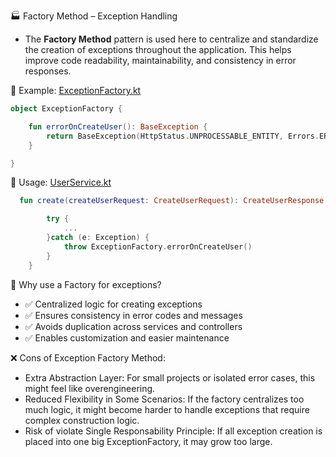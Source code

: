 🏭 Factory Method – Exception Handling
- The **Factory Method** pattern is used here to centralize and standardize the creation of exceptions throughout the application. This helps improve code readability, maintainability, and consistency in error responses.

📄 Example: [ExceptionFactory.kt](https://github.com/tonelloiago/java-design-patterns/blob/main/creational/factory/src/main/kotlin/tonello/iago/user/service/exception/ExceptionFactory.kt)

```kotlin
object ExceptionFactory {

    fun errorOnCreateUser(): BaseException {
        return BaseException(HttpStatus.UNPROCESSABLE_ENTITY, Errors.ERROR_ON_CREATE_USER)
    }

}
```

📝 Usage: [UserService.kt](https://github.com/tonelloiago/java-design-patterns/blob/main/creational/factory/src/main/kotlin/tonello/iago/user/service/service/UserService.kt)

```kotlin
  fun create(createUserRequest: CreateUserRequest): CreateUserResponse {

        try {
            ...
        }catch (e: Exception) {
            throw ExceptionFactory.errorOnCreateUser()
        }
    }
```

🎯 Why use a Factory for exceptions?
 
- ✅ Centralized logic for creating exceptions
- ✅ Ensures consistency in error codes and messages
- ✅ Avoids duplication across services and controllers
- ✅ Enables customization and easier maintenance

❌ Cons of Exception Factory Method:
- Extra Abstraction Layer: For small projects or isolated error cases, this might feel like overengineering.
- Reduced Flexibility in Some Scenarios: If the factory centralizes too much logic, it might become harder to handle exceptions that require complex construction logic.
- Risk of violate Single Responsability Principle: If all exception creation is placed into one big ExceptionFactory, it may grow too large.
